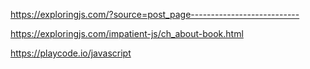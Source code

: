 https://exploringjs.com/?source=post_page---------------------------

https://exploringjs.com/impatient-js/ch_about-book.html

https://playcode.io/javascript